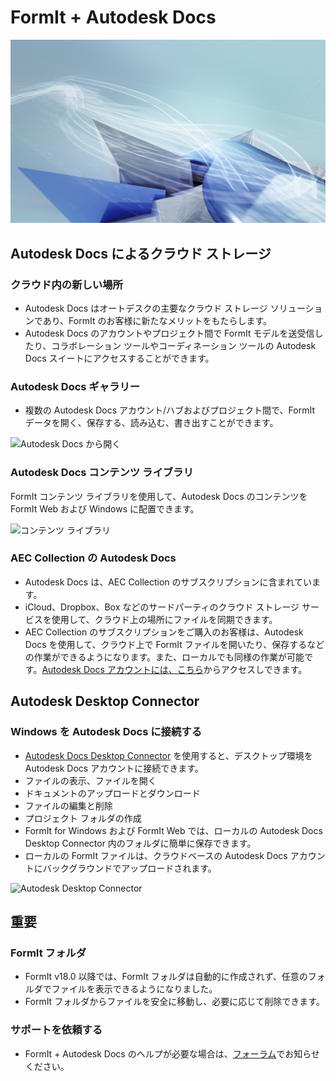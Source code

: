 # FormIt + Autodesk Docs

![](<../.gitbook/assets/adsk docs hero image.jpg>)

## Autodesk Docs によるクラウド ストレージ

### **クラウド内の新しい場所**

* Autodesk Docs はオートデスクの主要なクラウド ストレージ ソリューションであり、FormIt のお客様に新たなメリットをもたらします。
* Autodesk Docs のアカウントやプロジェクト間で FormIt モデルを送受信したり、コラボレーション ツールやコーディネーション ツールの Autodesk Docs スイートにアクセスすることができます。

### **Autodesk Docs ギャラリー**

* 複数の Autodesk Docs アカウント/ハブおよびプロジェクト間で、FormIt データを開く、保存する、読み込む、書き出すことができます。

![Autodesk Docs から開く](../.gitbook/assets/autodeskdocs\_openfrom.png)

### **Autodesk Docs コンテンツ ライブラリ**

FormIt コンテンツ ライブラリを使用して、Autodesk Docs のコンテンツを FormIt Web および Windows に配置できます。

![コンテンツ ライブラリ](../.gitbook/assets/autodeskdocs\_contentlibrary.png)

### **AEC Collection の Autodesk Docs**

* Autodesk Docs は、AEC Collection のサブスクリプションに含まれています。
* iCloud、Dropbox、Box などのサードパーティのクラウド ストレージ サービスを使用して、クラウド上の場所にファイルを同期できます。
* AEC Collection のサブスクリプションをご購入のお客様は、Autodesk Docs を使用して、クラウド上で FormIt ファイルを開いたり、保存するなどの作業ができるようになります。また、ローカルでも同様の作業が可能です。[Autodesk Docs アカウントには、こちら](https://acc.autodesk.com/logon)からアクセスしできます。

## Autodesk Desktop Connector

### **Windows を Autodesk Docs に接続する**

* [Autodesk Docs Desktop Connector](https://info.bim360.autodesk.com/desktop-connector) を使用すると、デスクトップ環境を Autodesk Docs アカウントに接続できます。
* ファイルの表示、ファイルを開く
* ドキュメントのアップロードとダウンロード
* ファイルの編集と削除
* プロジェクト フォルダの作成
* FormIt for Windows および FormIt Web では、ローカルの Autodesk Docs Desktop Connector 内のフォルダに簡単に保存できます。
* ローカルの FormIt ファイルは、クラウドベースの Autodesk Docs アカウントにバックグラウンドでアップロードされます。

![Autodesk Desktop Connector](../.gitbook/assets/autodeskdocs\_desktopconnector.png)

## 重要

### **FormIt フォルダ**

* FormIt v18.0 以降では、FormIt フォルダは自動的に作成されず、任意のフォルダでファイルを表示できるようになりました。
* FormIt フォルダからファイルを安全に移動し、必要に応じて削除できます。

### **サポートを依頼する**

* FormIt + Autodesk Docs のヘルプが必要な場合は、[フォーラム](https://forums.autodesk.com/t5/formit-forum/bd-p/142?profile.language=ja)でお知らせください。
